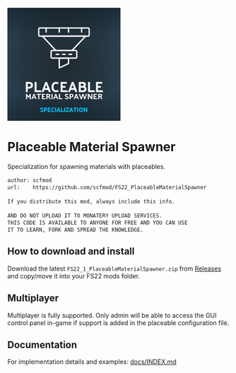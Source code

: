 ![Logo](./icon_placeableMaterialSpawner.png)

# Placeable Material Spawner

Specialization for spawning materials with placeables.

```
author: scfmod
url:    https://github.com/scfmod/FS22_PlaceableMaterialSpawner

If you distribute this mod, always include this info.

AND DO NOT UPLOAD IT TO MONATERY UPLOAD SERVICES.
THIS CODE IS AVAILABLE TO ANYONE FOR FREE AND YOU CAN USE
IT TO LEARN, FORK AND SPREAD THE KNOWLEDGE.
```

## How to download and install

Download the latest ```FS22_1_PlaceableMaterialSpawner.zip``` from [Releases](https://github.com/scfmod/FS22_PlaceableMaterialSpawner/releases/latest) and copy/move it into your FS22 mods folder.

## Multiplayer

Multiplayer is fully supported. Only admin will be able to access the GUI control panel in-game if support is added in the placeable configuration file.

## Documentation

For implementation details and examples: [docs/INDEX.md](./docs/INDEX.md)